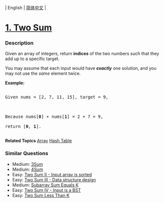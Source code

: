 | English | [简体中文](README.md) |

# [1. Two Sum](https://leetcode-cn.com/problems/two-sum)
 ### Description
<p>Given an array of integers, return <strong>indices</strong> of the two numbers such that they add up to a specific target.</p>

<p>You may assume that each input would have <strong><em>exactly</em></strong> one solution, and you may not use the <em>same</em> element twice.</p>

<p><strong>Example:</strong></p>

<pre>
Given nums = [2, 7, 11, 15], target = 9,

Because nums[<strong>0</strong>] + nums[<strong>1</strong>] = 2 + 7 = 9,
return [<strong>0</strong>, <strong>1</strong>].
</pre>

**Related Topics**  [Array](https://leetcode-cn.com/tag/array) [Hash Table](https://leetcode-cn.com/tag/hash-table) 

### Similar Questions
 - Medium:	[3Sum](https://leetcode-cn.com/problems/3sum) 
 - Medium:	[4Sum](https://leetcode-cn.com/problems/4sum) 
 - Easy:	[Two Sum II - Input array is sorted](https://leetcode-cn.com/problems/two-sum-ii-input-array-is-sorted) 
 - Easy:	[Two Sum III - Data structure design](https://leetcode-cn.com/problems/two-sum-iii-data-structure-design) 
 - Medium:	[Subarray Sum Equals K](https://leetcode-cn.com/problems/subarray-sum-equals-k) 
 - Easy:	[Two Sum IV - Input is a BST](https://leetcode-cn.com/problems/two-sum-iv-input-is-a-bst) 
 - Easy:	[Two Sum Less Than K](https://leetcode-cn.com/problems/two-sum-less-than-k) 
